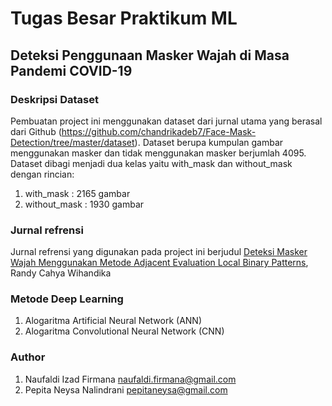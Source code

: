 # Tugas Besar Praktikum ML

## Deteksi Penggunaan Masker Wajah di Masa Pandemi COVID-19

### Deskripsi Dataset
Pembuatan project ini menggunakan dataset dari jurnal utama yang berasal dari Github (https://github.com/chandrikadeb7/Face-Mask-Detection/tree/master/dataset). Dataset berupa kumpulan gambar menggunakan masker dan tidak menggunakan masker berjumlah 4095. Dataset dibagi menjadi dua kelas yaitu with_mask dan without_mask dengan rincian:
  
  1. with_mask : 2165 gambar
  2. without_mask : 1930 gambar

### Jurnal refrensi

Jurnal refrensi yang digunakan pada project ini berjudul [Deteksi Masker Wajah Menggunakan Metode Adjacent Evaluation Local Binary Patterns](https://doi.org/10.29207/resti.v5i4.3094), Randy Cahya Wihandika

### Metode Deep Learning
  
  1. Alogaritma Artificial Neural Network (ANN)
  2. Alogaritma Convolutional Neural Network (CNN)

### Author

  1. Naufaldi Izad Firmana naufaldi.firmana@gmail.com 
  2. Pepita Neysa Nalindrani pepitaneysa@gmail.com
